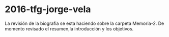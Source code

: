 # 2016-tfg-jorge-vela

La revisión de la biografia se esta haciendo sobre la carpeta Memoria-2.
De momento revisado el resumen,la introducción y los objetivos.
